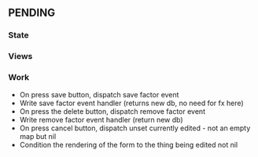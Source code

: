 ## PENDING
### State

### Views

### Work
- On press save button, dispatch save factor event
- Write save factor event handler (returns new db, no need for fx here)
- On press the delete button, dispatch remove factor event
- Write remove factor event handler (return  new db) 
- On press cancel button, dispatch unset currently edited - not an empty map but nil
- Condition the rendering of the form to the thing being edited not nil